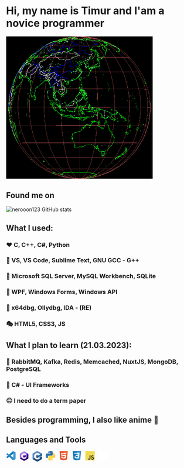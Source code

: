 # Hi, my name is Timur and I'am a novice programmer

<img width="400" src="/assets/images/world.gif"/>

## Found me on

![nerooon123 GitHub stats](https://github-readme-stats.vercel.app/api?username=nerooon123&show_icons=true&theme=radical)

## What I used:
### ❤️ C, C++, C#, Python
### 💜 VS, VS Code, Sublime Text, GNU GCC - G++
### 💛 Microsoft SQL Server, MySQL Workbench, SQLite
### 💚 WPF, Windows Forms, Windows API
### 💙 x64dbg, Ollydbg, IDA - (RE)
### 🎭 HTML5, CSS3, JS 

## What I plan to learn (21.03.2023):
### 🚗 RabbitMQ, Kafka, Redis, Memcached, NuxtJS, MongoDB, PostgreSQL
### 🚕 C# - UI Frameworks
### 😑 I need to do a term paper

## Besides programming, I also like anime 🍪

## Languages and Tools

<img align="left" alt="Visual Studio Code" width="26px" src="/assets/images/vs-code.svg" style="padding-right:10px;" />
<img align="left" alt="C#" width="26px" src="/assets/images/csharp.png" style="padding-right:10px;" />
<img align="left" alt="C++" width="26px" src="/assets/images/cppmain.png" style="padding-right:10px;" />
<img align="left" alt="Python" width="26px" src="/assets/images/python.png" style="padding-right:10px;" />
<img align="left" alt="HTML5" width="26px" src="/assets/images/html5.svg" style="padding-right:10px;" />
<img align="left" alt="CSS3" width="26px" src="/assets/images/css3.svg" style="padding-right:10px;" />
<img align="left" alt="JavaScript" width="26px" src="/assets/images/js.svg" style="padding-right:10px;" />
<img align="left" alt="GitHub" width="26px" src="/assets/images/github.png" style="padding-right:10px;" />